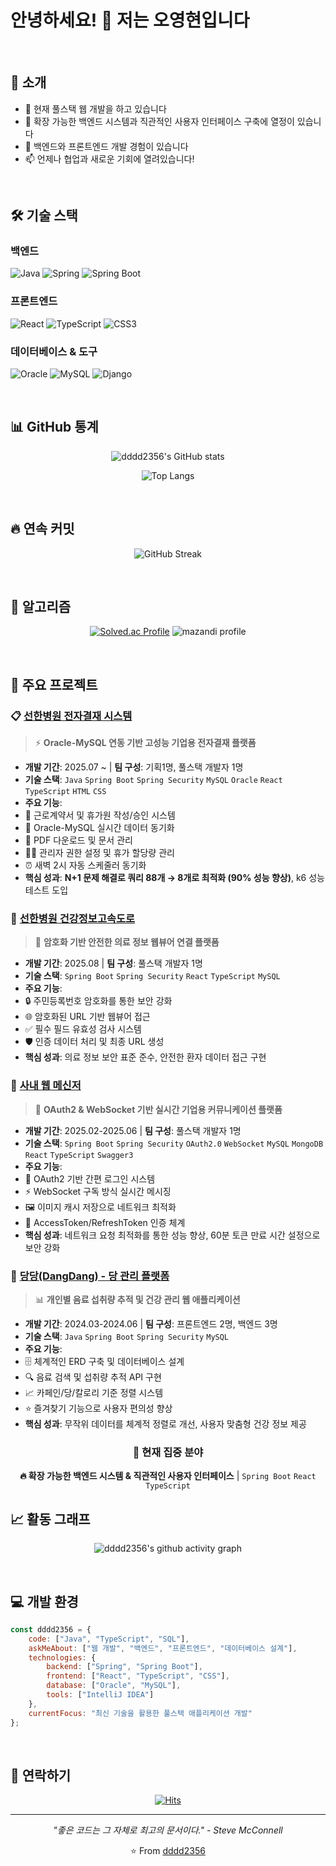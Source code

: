 # 안녕하세요! 👋 저는 오영현입니다

<br/>

## 🚀 소개

- 🔭 현재 풀스택 웹 개발을 하고 있습니다
- 🌱 확장 가능한 백엔드 시스템과 직관적인 사용자 인터페이스 구축에 열정이 있습니다
- 💼 백엔드와 프론트엔드 개발 경험이 있습니다
- 📫 언제나 협업과 새로운 기회에 열려있습니다!

<br/>

## 🛠️ 기술 스택

### 백엔드
![Java](https://img.shields.io/badge/Java-ED8B00?style=for-the-badge&logo=java&logoColor=white)
![Spring](https://img.shields.io/badge/Spring-6DB33F?style=for-the-badge&logo=spring&logoColor=white)
![Spring Boot](https://img.shields.io/badge/Spring_Boot-F2F4F9?style=for-the-badge&logo=spring-boot&logoColor=black)

### 프론트엔드
![React](https://img.shields.io/badge/React-20232A?style=for-the-badge&logo=react&logoColor=61DAFB)
![TypeScript](https://img.shields.io/badge/TypeScript-007ACC?style=for-the-badge&logo=typescript&logoColor=white)
![CSS3](https://img.shields.io/badge/CSS3-1572B6?style=for-the-badge&logo=css3&logoColor=white)

### 데이터베이스 & 도구
![Oracle](https://img.shields.io/badge/Oracle-F80000?style=for-the-badge&logo=oracle&logoColor=white)
![MySQL](https://img.shields.io/badge/MySQL-00000F?style=for-the-badge&logo=mysql&logoColor=white)
![Django](https://img.shields.io/badge/Django-092E20?style=for-the-badge&logo=django&logoColor=white)

<br/>

## 📊 GitHub 통계

<div align="center">
  
![dddd2356's GitHub stats](https://github-readme-stats.vercel.app/api?username=dddd2356&show_icons=true&theme=tokyonight&hide_border=true)

![Top Langs](https://github-readme-stats.vercel.app/api/top-langs/?username=dddd2356&layout=compact&theme=tokyonight&hide_border=true)

</div>

<br/>

## 🔥 연속 커밋

<div align="center">
  
![GitHub Streak](https://github-readme-streak-stats.herokuapp.com/?user=dddd2356&theme=tokyonight&hide_border=true)

</div>

<br/>

## 🧩 알고리즘
<div align="center">
  
[![Solved.ac Profile](http://mazassumnida.wtf/api/v2/generate_badge?boj=dddd2356)](https://solved.ac/dddd2356/)
![mazandi profile](http://mazandi.herokuapp.com/api?handle=dddd2356&theme=warm)
</div>

<br/>

## 🌟 주요 프로젝트

### 📋 [선한병원 전자결재 시스템](https://github.com/dddd2356/sunhan_electronic_payment_frontend )
> ⚡ **Oracle-MySQL 연동 기반 고성능 기업용 전자결재 플랫폼**
- **개발 기간**: 2025.07 ~  | **팀 구성**: 기획1명, 풀스택 개발자 1명
- **기술 스택**: `Java` `Spring Boot` `Spring Security` `MySQL` `Oracle` `React` `TypeScript` `HTML` `CSS`
- **주요 기능**:
 - 📝 근로계약서 및 휴가원 작성/승인 시스템
 - 🔄 Oracle-MySQL 실시간 데이터 동기화
 - 📄 PDF 다운로드 및 문서 관리
 - 👨‍💼 관리자 권한 설정 및 휴가 할당량 관리
 - ⏰ 새벽 2시 자동 스케줄러 동기화
- **핵심 성과**: **N+1 문제 해결로 쿼리 88개 → 8개로 최적화 (90% 성능 향상)**, k6 성능 테스트 도입

### 🏥 [선한병원 건강정보고속도로](https://github.com/dddd2356/sunhan_myhealthway_frontend)
> 🔐 **암호화 기반 안전한 의료 정보 웹뷰어 연결 플랫폼**
- **개발 기간**: 2025.08 | **팀 구성**: 풀스택 개발자 1명
- **기술 스택**: `Spring Boot` `Spring Security` `React` `TypeScript` `MySQL`
- **주요 기능**:
 - 🔒 주민등록번호 암호화를 통한 보안 강화
 - 🌐 암호화된 URL 기반 웹뷰어 접근
 - ✅ 필수 필드 유효성 검사 시스템
 - 🛡️ 인증 데이터 처리 및 최종 URL 생성
- **핵심 성과**: 의료 정보 보안 표준 준수, 안전한 환자 데이터 접근 구현

### 💬 [사내 웹 메신저](https://github.com/dddd2356/sunhan_websocket_frontend )
> 🚀 **OAuth2 & WebSocket 기반 실시간 기업용 커뮤니케이션 플랫폼**
- **개발 기간**: 2025.02-2025.06 | **팀 구성**: 풀스택 개발자 1명
- **기술 스택**: `Spring Boot` `Spring Security` `OAuth2.0` `WebSocket` `MySQL` `MongoDB` `React` `TypeScript` `Swagger3`
- **주요 기능**:
 - 🔑 OAuth2 기반 간편 로그인 시스템
 - ⚡ WebSocket 구독 방식 실시간 메시징
 - 🖼️ 이미지 캐시 저장으로 네트워크 최적화
 - 🔄 AccessToken/RefreshToken 인증 체계
- **핵심 성과**: 네트워크 요청 최적화를 통한 성능 향상, 60분 토큰 만료 시간 설정으로 보안 강화

### 🍹 [당당(DangDang) - 당 관리 플랫폼](https://github.com/capstone-design-a4)
> 📊 **개인별 음료 섭취량 추적 및 건강 관리 웹 애플리케이션**
- **개발 기간**: 2024.03-2024.06 | **팀 구성**: 프론트엔드 2명, 백엔드 3명
- **기술 스택**: `Java` `Spring Boot` `Spring Security` `MySQL`
- **주요 기능**:
 - 🗄️ 체계적인 ERD 구축 및 데이터베이스 설계
 - 🔍 음료 검색 및 섭취량 추적 API 구현
 - 📈 카페인/당/칼로리 기준 정렬 시스템
 - ⭐ 즐겨찾기 기능으로 사용자 편의성 향상
- **핵심 성과**: 무작위 데이터를 체계적 정렬로 개선, 사용자 맞춤형 건강 정보 제공

<div align="center">
 
### 🚧 **현재 집중 분야**
**🔥 확장 가능한 백엔드 시스템 & 직관적인 사용자 인터페이스** | `Spring Boot` `React` `TypeScript`
 
</div>

## 📈 활동 그래프

<div align="center">
  
![dddd2356's github activity graph](https://github-readme-activity-graph.vercel.app/graph?username=dddd2356&theme=tokyo-night&hide_border=true)

</div>

<br/>

## 💻 개발 환경

```javascript
const dddd2356 = {
    code: ["Java", "TypeScript", "SQL"],
    askMeAbout: ["웹 개발", "백엔드", "프론트엔드", "데이터베이스 설계"],
    technologies: {
        backend: ["Spring", "Spring Boot"],
        frontend: ["React", "TypeScript", "CSS"],
        database: ["Oracle", "MySQL"],
        tools: ["IntelliJ IDEA"]
    },
    currentFocus: "최신 기술을 활용한 풀스택 애플리케이션 개발"
};
```

<br/>

## 🤝 연락하기

<div align="center">
  
[![Hits](https://hits.seeyoufarm.com/api/count/incr/badge.svg?url=https%3A%2F%2Fgithub.com%2Fdddd2356&count_bg=%2379C83D&title_bg=%23555555&icon=github.svg&icon_color=%23E7E7E7&title=Profile+Views&edge_flat=false)](https://github.com/dddd2356)

</div>

---

<div align="center">
  
*"좋은 코드는 그 자체로 최고의 문서이다." - Steve McConnell*

⭐️ From [dddd2356](https://github.com/dddd2356)

</div>
